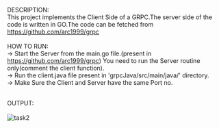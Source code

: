 DESCRIPTION:<br />
This project implements the Client Side of a GRPC.The server side of the code is written in GO.The code can be fetched from https://github.com/arc1999/grpc
<br />
<br />
HOW TO RUN:<br />
-> Start the Server from the main.go file.(present in https://github.com/arc1999/grpc) You need to run the Server routine only(comment the client function).
<br />
-> Run the client.java file present in 'grpcJava/src/main/java/' directory.
<br />
-> Make Sure the Client and Server have the same Port no.
<br />
<br />

OUTPUT:
<br />
<br />
![task2](https://user-images.githubusercontent.com/36637661/59031684-fe4b0980-8881-11e9-8697-e65f1beb3018.png)
